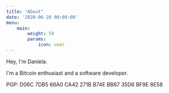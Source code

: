 ```yaml
---
title: "About"
date: '2020-06-28 00:00:00'
menu:
    main:
        weight: 50
        params:
            icon: user
---
```


Hey, I'm Daniela.

I'm a Bitcoin enthusiast and a software developer.

PGP: D06C 7DB5 66A0 CA42 271B B74E BB67 35D6 BF9E 8E58
